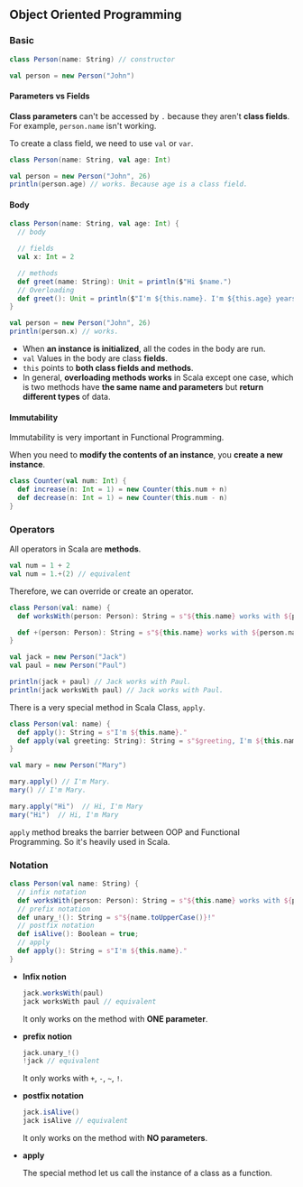 ## Object Oriented Programming

### Basic

```scala
class Person(name: String) // constructor

val person = new Person("John")
```

#### Parameters vs Fields

**Class parameters** can't be accessed by `.` because they aren't **class fields**. For example, `person.name` isn't working.

To create a class field, we need to use `val` or `var`.

```scala
class Person(name: String, val age: Int)

val person = new Person("John", 26)
println(person.age) // works. Because age is a class field.
```

#### Body

```scala
class Person(name: String, val age: Int) {
  // body

  // fields
  val x: Int = 2

  // methods
  def greet(name: String): Unit = println($"Hi $name.")
  // Overloading
  def greet(): Unit = println($"I'm ${this.name}. I'm ${this.age} years old.")
}

val person = new Person("John", 26)
println(person.x) // works.
```

- When **an instance is initialized**, all the codes in the body are run.
- `val` Values in the body are class **fields**.
- `this` points to **both class fields and methods**.
- In general, **overloading methods works** in Scala except one case, which is two methods have **the same name and parameters** but **return different types** of data.

#### Immutability

Immutability is very important in Functional Programming.

When you need to **modify the contents of an instance**, you **create a new instance**.

```scala
class Counter(val num: Int) {
  def increase(n: Int = 1) = new Counter(this.num + n)
  def decrease(n: Int = 1) = new Counter(this.num - n)
}
```

### Operators

All operators in Scala are **methods**.

```scala
val num = 1 + 2
val num = 1.+(2) // equivalent
```

Therefore, we can override or create an operator.

```scala
class Person(val: name) {
  def worksWith(person: Person): String = s"${this.name} works with ${person.name}."

  def +(person: Person): String = s"${this.name} works with ${person.name}."
}

val jack = new Person("Jack")
val paul = new Person("Paul")

println(jack + paul) // Jack works with Paul.
println(jack worksWith paul) // Jack works with Paul.
```

There is a very special method in Scala Class, `apply`.

```scala
class Person(val: name) {
  def apply(): String = s"I'm ${this.name}."
  def apply(val greeting: String): String = s"$greeting, I'm ${this.name}."
}

val mary = new Person("Mary")

mary.apply() // I'm Mary.
mary() // I'm Mary.

mary.apply("Hi")  // Hi, I'm Mary
mary("Hi")  // Hi, I'm Mary
```

`apply` method breaks the barrier between OOP and Functional Programming. So it's heavily used in Scala.

### Notation

```scala
class Person(val name: String) {
  // infix notation
  def worksWith(person: Person): String = s"${this.name} works with ${person.name}."
  // prefix notation
  def unary_!(): String = s"${name.toUpperCase()}!"
  // postfix notation
  def isAlive(): Boolean = true;
  // apply
  def apply(): String = s"I'm ${this.name}."
}
```

- **Infix notion**

  ```scala
  jack.worksWith(paul)
  jack worksWith paul // equivalent
  ```

  It only works on the method with **ONE parameter**.

- **prefix notion**

  ```scala
  jack.unary_!()
  !jack // equivalent
  ```

  It only works with `+`, `-`, `~`, `!`.

- **postfix notation**

  ```scala
  jack.isAlive()
  jack isAlive // equivalent
  ```

  It only works on the method with **NO parameters**.

- **apply**

  The special method let us call the instance of a class as a function.
